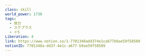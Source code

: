 ```yaml
---
class: skill
world_power: 1730
tags:
  - 体力
  - ステプラス
  - ＋5
Liberation: 4
link: https://www.notion.so/1-7701348add374e1ca677b9ae59f58589
notionID: 7701348a-dd37-4e1c-a677-b9ae59f58589
---
```

